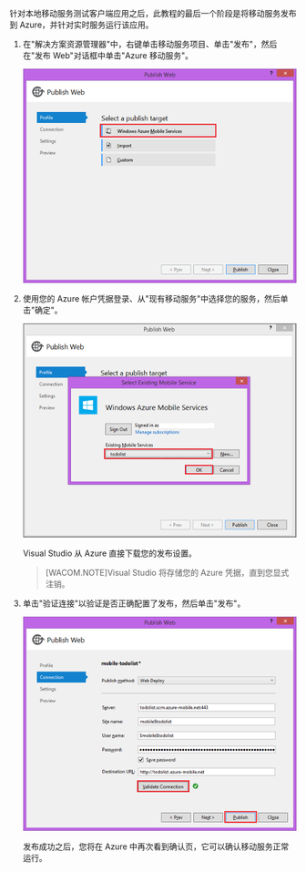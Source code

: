 ﻿

针对本地移动服务测试客户端应用之后，此教程的最后一个阶段是将移动服务发布到 Azure，并针对实时服务运行该应用。

1. 在"解决方案资源管理器"中，右键单击移动服务项目、单击"发布"，然后在"发布 Web"对话框中单击"Azure 移动服务"。

	![](./media/mobile-services-dotnet-backend-publish-service/mobile-quickstart-publish.png)
	
2. 使用您的 Azure 帐户凭据登录、从"现有移动服务"中选择您的服务，然后单击"确定"。

	![](./media/mobile-services-dotnet-backend-publish-service/mobile-quickstart-publish-select-service.png)

	Visual Studio 从 Azure 直接下载您的发布设置。

	>[WACOM.NOTE]Visual Studio 将存储您的 Azure 凭据，直到您显式注销。

3. 单击"验证连接"以验证是否正确配置了发布，然后单击"发布"。

	![](./media/mobile-services-dotnet-backend-publish-service/mobile-quickstart-publish-2.png)

	发布成功之后，您将在 Azure 中再次看到确认页，它可以确认移动服务正常运行。

<!--HONumber=41-->
